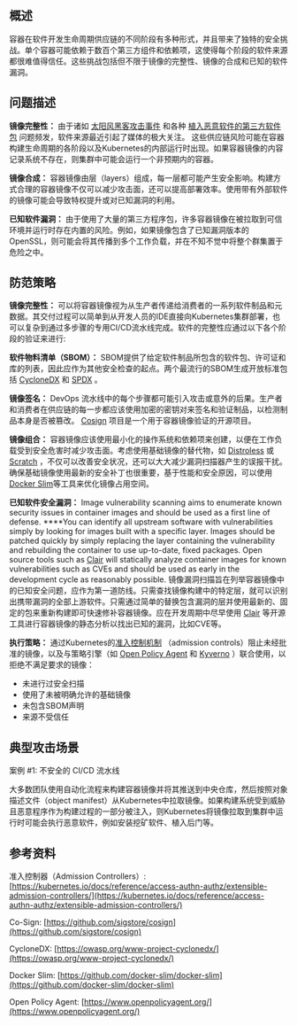 ## 概述

容器在软件开发生命周期供应链的不同阶段有多种形式，并且带来了独特的安全挑战。单个容器可能依赖于数百个第三方组件和依赖项，这使得每个阶段的软件来源都很难值得信任。这些挑战包括但不限于镜像的完整性、镜像的合成和已知的软件漏洞。

## 问题描述

**镜像完整性：** 由于诸如 [太阳风黑客攻击事件](https://www.businessinsider.com/solarwinds-hack-explained-government-agencies-cyber-security-2020-12) 和各种 [植入恶意软件的第三方软件包](https://therecord.media/malware-found-in-npm-package-with-millions-of-weekly-downloads/) 问题频发，软件来源最近引起了媒体的极大关注。
这些供应链风险可能在容器构建生命周期的各阶段以及Kubernetes的内部运行时出现。如果容器镜像的内容记录系统不存在，则集群中可能会运行一个非预期内的容器。

**镜像合成：** 容器镜像由层（layers）组成，每一层都可能产生安全影响。构建方式合理的容器镜像不仅可以减少攻击面，还可以提高部署效率。使用带有外部软件的镜像可能会导致特权提升或对已知漏洞的利用。

**已知软件漏洞：** 由于使用了大量的第三方程序包，许多容器镜像在被拉取到可信环境并运行时存在内置的风险。例如，如果镜像包含了已知漏洞版本的OpenSSL，则可能会将其传播到多个工作负载，并在不知不觉中将整个群集置于危险之中。

## 防范策略

**镜像完整性：** 可以将容器镜像视为从生产者传递给消费者的一系列软件制品和元数据。其交付过程可以简单到从开发人员的IDE直接向Kubernetes集群部署，也可以复杂到通过多步骤的专用CI/CD流水线完成。软件的完整性应通过以下各个阶段的验证来进行:

**软件物料清单（SBOM）：** SBOM提供了给定软件制品所包含的软件包、许可证和库的列表，因此应作为其他安全检查的起点。两个最流行的SBOM生成开放标准包括  [CycloneDX](https://cyclonedx.org/) 和 [SPDX](https://spdx.dev/) 。

**镜像签名：** DevOps 流水线中的每个步骤都可能引入攻击或意外的后果。生产者和消费者在供应链的每一步都应该使用加密的密钥对来签名和验证制品，以检测制品本身是否被篡改。 [Cosign](https://github.com/sigstore/cosign) 项目是一个用于容器镜像验证的开源项目。

**镜像组合：** 容器镜像应该使用最小化的操作系统和依赖项来创建，以便在工作负载受到安全危害时减少攻击面。考虑使用基础镜像的替代物，如 [Distroless](https://github.com/GoogleContainerTools/distroless) 或 [Scratch](https://hub.docker.com/_/scratch) ，不仅可以改善安全状况，还可以大大减少漏洞扫描器产生的误报干扰。确保基础镜像使用最新的安全补丁也很重要，基于性能和安全原因，可以使用 [Docker Slim](https://github.com/docker-slim/docker-slim)等工具来优化镜像占用空间。

**已知软件安全漏洞：** Image vulnerability scanning aims to enumerate known security issues in container images and should be used as a first line of defense. ****You can identify all upstream software with vulnerabilities simply by looking for images built with a specific layer. Images should be patched quickly by simply replacing the layer containing the vulnerability and rebuilding the container to use up-to-date, fixed packages. Open source tools such as [Clair](https://github.com/coreos/clair) will statically analyze container images for known vulnerabilities such as CVEs and should be used as early in the development cycle as reasonably possible. 
镜像漏洞扫描旨在列举容器镜像中的已知安全问题，应作为第一道防线。只需查找镜像构建中的特定层，就可以识别出携带漏洞的全部上游软件。只需通过简单的替换包含漏洞的层并使用最新的、固定的包来重新构建即可快速修补容器镜像。应在开发周期中尽早使用 [Clair](https://github.com/coreos/clair) 等开源工具进行容器镜像的静态分析以找出已知的漏洞，比如CVE等。

**执行策略：** 通过Kubernetes的[准入控制机制](https://kubernetes.io/docs/reference/access-authn-authz/extensible-admission-controllers/) （admission controls）阻止未经批准的镜像，以及与策略引擎（如 [Open Policy Agent](https://www.openpolicyagent.org/) 和 [Kyverno](https://kyverno.io) ）联合使用，以拒绝不满足要求的镜像：

- 未进行过安全扫描
- 使用了未被明确允许的基础镜像
- 未包含SBOM声明
- 来源不受信任

## 典型攻击场景

案例 #1: 不安全的 CI/CD 流水线

大多数团队使用自动化流程来构建容器镜像并将其推送到中央仓库，然后按照对象描述文件（object manifest）从Kubernetes中拉取镜像。如果构建系统受到威胁且恶意程序作为构建过程的一部分被注入，则Kubernetes将镜像拉取到集群中运行时可能会执行恶意软件，例如安装挖矿软件、植入后门等。

## 参考资料
准入控制器（Admission Controllers）: [https://kubernetes.io/docs/reference/access-authn-authz/extensible-admission-controllers/](https://kubernetes.io/docs/reference/access-authn-authz/extensible-admission-controllers/)

Co-Sign: [https://github.com/sigstore/cosign](https://github.com/sigstore/cosign)

CycloneDX: [https://owasp.org/www-project-cyclonedx/](https://owasp.org/www-project-cyclonedx/)

Docker Slim: [https://github.com/docker-slim/docker-slim](https://github.com/docker-slim/docker-slim)

Open Policy Agent: [https://www.openpolicyagent.org/](https://www.openpolicyagent.org/)


